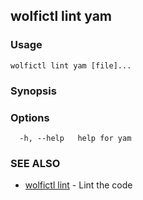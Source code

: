 ## wolfictl lint yam



### Usage

```
wolfictl lint yam [file]...
```

### Synopsis



### Options

```
  -h, --help   help for yam
```

### SEE ALSO

* [wolfictl lint](wolfictl_lint.md)	 - Lint the code

